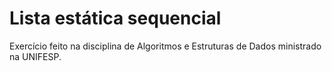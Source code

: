 # Lista estática sequencial
Exercício feito na disciplina de Algoritmos e Estruturas de Dados ministrado na UNIFESP.
